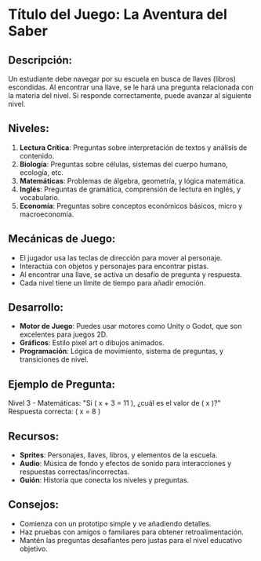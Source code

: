 # Título del Juego: **La Aventura del Saber**

## Descripción:
Un estudiante debe navegar por su escuela en busca de llaves (libros) escondidas. Al encontrar una llave, se le hará una pregunta relacionada con la materia del nivel. Si responde correctamente, puede avanzar al siguiente nivel.

## Niveles:
1. **Lectura Crítica**: Preguntas sobre interpretación de textos y análisis de contenido.
2. **Biología**: Preguntas sobre células, sistemas del cuerpo humano, ecología, etc.
3. **Matemáticas**: Problemas de álgebra, geometría, y lógica matemática.
4. **Inglés**: Preguntas de gramática, comprensión de lectura en inglés, y vocabulario.
5. **Economía**: Preguntas sobre conceptos económicos básicos, micro y macroeconomía.

## Mecánicas de Juego:
- El jugador usa las teclas de dirección para mover al personaje.
- Interactúa con objetos y personajes para encontrar pistas.
- Al encontrar una llave, se activa un desafío de pregunta y respuesta.
- Cada nivel tiene un límite de tiempo para añadir emoción.

## Desarrollo:
- **Motor de Juego**: Puedes usar motores como Unity o Godot, que son excelentes para juegos 2D.
- **Gráficos**: Estilo pixel art o dibujos animados.
- **Programación**: Lógica de movimiento, sistema de preguntas, y transiciones de nivel.

## Ejemplo de Pregunta:
Nivel 3 - Matemáticas:
"Si \( x + 3 = 11 \), ¿cuál es el valor de \( x \)?"
Respuesta correcta: \( x = 8 \)

## Recursos:
- **Sprites**: Personajes, llaves, libros, y elementos de la escuela.
- **Audio**: Música de fondo y efectos de sonido para interacciones y respuestas correctas/incorrectas.
- **Guión**: Historia que conecta los niveles y preguntas.

## Consejos:
- Comienza con un prototipo simple y ve añadiendo detalles.
- Haz pruebas con amigos o familiares para obtener retroalimentación.
- Mantén las preguntas desafiantes pero justas para el nivel educativo objetivo.
